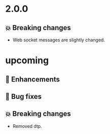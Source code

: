# 2.0.0

## :boom: Breaking changes

- Web socket messages are slightly changed.

# upcoming

## :tada: Enhancements

## :bug: Bug fixes

## :boom: Breaking changes

- Removed dtp.

